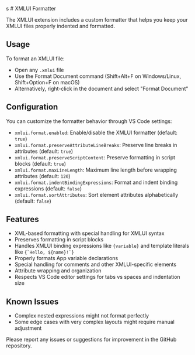 s # XMLUI Formatter

The XMLUI extension includes a custom formatter that helps you keep your XMLUI files properly indented and formatted.

## Usage

To format an XMLUI file:
- Open any `.xmlui` file
- Use the Format Document command (Shift+Alt+F on Windows/Linux, Shift+Option+F on macOS)
- Alternatively, right-click in the document and select "Format Document"

## Configuration

You can customize the formatter behavior through VS Code settings:

- `xmlui.format.enabled`: Enable/disable the XMLUI formatter (default: `true`)
- `xmlui.format.preserveAttributeLineBreaks`: Preserve line breaks in attributes (default: `true`)
- `xmlui.format.preserveScriptContent`: Preserve formatting in script blocks (default: `true`)
- `xmlui.format.maxLineLength`: Maximum line length before wrapping attributes (default: `120`)
- `xmlui.format.indentBindingExpressions`: Format and indent binding expressions (default: `false`)
- `xmlui.format.sortAttributes`: Sort element attributes alphabetically (default: `false`)

## Features

- XML-based formatting with special handling for XMLUI syntax
- Preserves formatting in script blocks
- Handles XMLUI binding expressions like `{variable}` and template literals like `` {`Hello, ${name}!`} ``
- Properly formats App variable declarations 
- Special handling for comments and other XMLUI-specific elements
- Attribute wrapping and organization
- Respects VS Code editor settings for tabs vs spaces and indentation size

## Known Issues

- Complex nested expressions might not format perfectly
- Some edge cases with very complex layouts might require manual adjustment

Please report any issues or suggestions for improvement in the GitHub repository.
